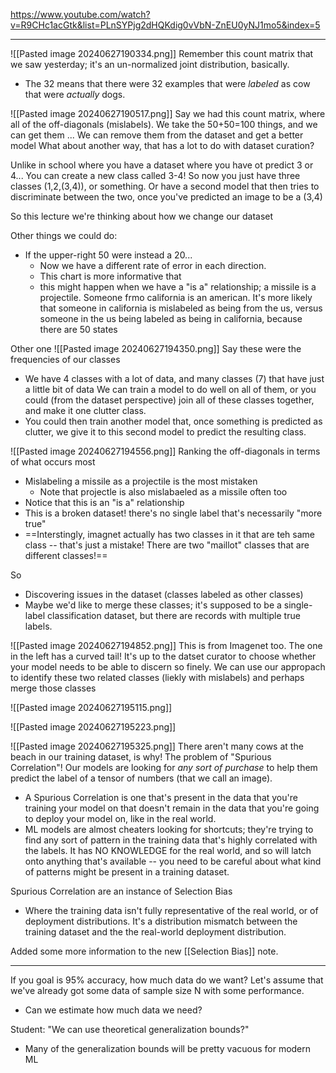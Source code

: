 https://www.youtube.com/watch?v=R9CHc1acGtk&list=PLnSYPjg2dHQKdig0vVbN-ZnEU0yNJ1mo5&index=5

---

![[Pasted image 20240627190334.png]]
Remember this count matrix that we saw yesterday; it's an un-normalized joint distribution, basically.
- The 32 means that there were 32 examples that were *labeled* as cow that were *actually* dogs.

![[Pasted image 20240627190517.png]]
Say we had this count matrix, where all of the off-diagonals (mislabels).
We take the 50+50=100 things, and we can get them ...
We can remove them from the dataset and get a better model
What about another way, that has a lot to do with dataset curation?

Unlike in school where you have a dataset where you have ot predict 3 or 4...
You can create a new class called 3-4! So now you just have three classes (1,2,(3,4)), or something.
Or have a second model that then tries to discriminate between the two, once you've predicted an image to be a (3,4)

So this lecture we're thinking about how we change our dataset

Other things we could do:
- If the upper-right 50 were instead a 20...
	- Now we have a different rate of error in each direction. 
	- This chart is more informative that
	- this might happen when we have a "is a" relationship; a missile is a projectile. Someone frmo california is an american. It's more likely that someone in california is mislabeled as being from the us, versus someone in the us being labeled as being in california, because there are 50 states

Other one
![[Pasted image 20240627194350.png]]
Say these were the frequencies of our classes
- We have 4 classes with a lot of data, and many classes (7) that have just a little bit of data
We can train a model to do well on all of them, or you could (from the dataset perspective) join all of these classes together, and make it one clutter class.
- You could then train another model that, once something is predicted as clutter, we give it to this second model to predict the resulting class.


![[Pasted image 20240627194556.png]]
Ranking the off-diagonals in terms of what occurs most
- Mislabeling a missile as a projectile is the most mistaken
	- Note that projectle is also mislabaeled as a missile often too
- Notice that this is an "is a" relationship
- This is a broken dataset! there's no single label that's necessarily "more true"
- ==Interstingly, imagnet actually has two classes in it that are teh same class -- that's just a mistake! There are two "maillot" classes that are different classes!==

So
- Discovering issues in the dataset (classes labeled as other classes)
- Maybe we'd like to merge these classes; it's supposed to be a single-label classification dataset, but there are records with multiple true labels.

![[Pasted image 20240627194852.png]]
This is from Imagenet too.
The one in the left has a curved tail! It's up to the datset curator to choose whether your model needs to be able to discern so finely.
We can use our appropach to identify these two related classes (liekly with mislabels) and perhaps merge those classes

![[Pasted image 20240627195115.png]]

![[Pasted image 20240627195223.png]]

![[Pasted image 20240627195325.png]]
There aren't many cows at the beach in our training dataset, is why!
The problem of "Spurious Correlation"! Our models are looking for *any sort of purchase* to help them predict the label of a tensor of numbers (that we call an image).
- A Spurious Correlation is one that's present in the data that you're training your model on that doesn't remain in the data that you're going to deploy your model on, like in the real world.
- ML models are almost cheaters looking for shortcuts; they're trying to find any sort of pattern in the training data that's highly correlated with the labels. It has NO KNOWLEDGE for the real world, and so will latch onto anything that's available -- you need to be careful about what kind of patterns might be present in a training dataset.

Spurious Correlation are an instance of Selection Bias
- Where the training data isn't fully representative of the real world, or of deployment distributions. It's a distribution mismatch between the training dataset and the the real-world deployment distribution.

Added some more information to the new [[Selection Bias]] note.


---

If you goal is 95% accuracy, how much data do we want? Let's assume that we've already got some data of sample size N with some performance.
- Can we estimate how much data we need?

Student: "We can use theoretical generalization bounds?"
- Many of the generalization bounds will be pretty vacuous for modern ML




